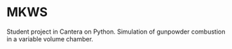 # MKWS
Student project in Cantera on Python. Simulation of gunpowder combustion in a variable volume chamber.
